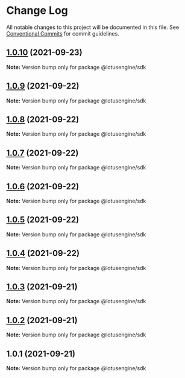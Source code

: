 # Change Log

All notable changes to this project will be documented in this file.
See [Conventional Commits](https://conventionalcommits.org) for commit guidelines.

## [1.0.10](https://github.com/lotusengine/sdk/compare/@lotusengine/sdk@1.0.9...@lotusengine/sdk@1.0.10) (2021-09-23)

**Note:** Version bump only for package @lotusengine/sdk





## [1.0.9](https://github.com/lotusengine/lotusengine/compare/@lotusengine/sdk@1.0.8...@lotusengine/sdk@1.0.9) (2021-09-22)

**Note:** Version bump only for package @lotusengine/sdk





## [1.0.8](https://github.com/lotusengine/lotusengine/compare/@lotusengine/sdk@1.0.7...@lotusengine/sdk@1.0.8) (2021-09-22)

**Note:** Version bump only for package @lotusengine/sdk





## [1.0.7](https://github.com/lotusengine/lotusengine/compare/@lotusengine/sdk@1.0.6...@lotusengine/sdk@1.0.7) (2021-09-22)

**Note:** Version bump only for package @lotusengine/sdk





## [1.0.6](https://github.com/lotusengine/lotusengine/compare/@lotusengine/sdk@1.0.5...@lotusengine/sdk@1.0.6) (2021-09-22)

**Note:** Version bump only for package @lotusengine/sdk





## [1.0.5](https://github.com/lotusengine/lotusengine/compare/@lotusengine/sdk@1.0.4...@lotusengine/sdk@1.0.5) (2021-09-22)

**Note:** Version bump only for package @lotusengine/sdk





## [1.0.4](https://github.com/lotusengine/lotusengine/compare/@lotusengine/sdk@1.0.3...@lotusengine/sdk@1.0.4) (2021-09-22)

**Note:** Version bump only for package @lotusengine/sdk





## [1.0.3](https://github.com/lotusengine/lotusengine/compare/@lotusengine/sdk@1.0.2...@lotusengine/sdk@1.0.3) (2021-09-21)

**Note:** Version bump only for package @lotusengine/sdk





## [1.0.2](https://github.com/lotusengine/lotusengine/compare/@lotusengine/sdk@1.0.1...@lotusengine/sdk@1.0.2) (2021-09-21)

**Note:** Version bump only for package @lotusengine/sdk





## 1.0.1 (2021-09-21)

**Note:** Version bump only for package @lotusengine/sdk
